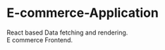 # E-commerce-Application


React based Data fetching and rendering.
<br/>
E commerce Frontend.
<br/>
